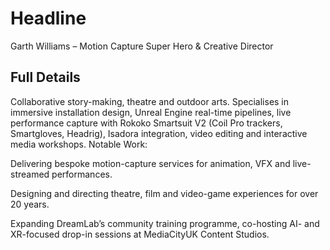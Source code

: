 # Headline

Garth Williams – Motion Capture Super Hero & Creative Director

## Full Details

Collaborative story-making, theatre and outdoor arts. Specialises in immersive installation design, Unreal Engine real-time pipelines, live performance capture with Rokoko Smartsuit V2 (Coil Pro trackers, Smartgloves, Headrig), Isadora integration, video editing and interactive media workshops.
Notable Work:

Delivering bespoke motion-capture services for animation, VFX and live-streamed performances.

Designing and directing theatre, film and video-game experiences for over 20 years.

Expanding DreamLab’s community training programme, co-hosting AI- and XR-focused drop-in sessions at MediaCityUK Content Studios.

